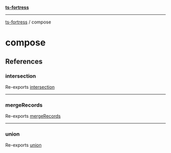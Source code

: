 [**ts-fortress**](README.md)

---

[ts-fortress](README.md) / compose

# compose

## References

### intersection

Re-exports [intersection](compose/intersection.md#intersection)

---

### mergeRecords

Re-exports [mergeRecords](compose/merge-records.md#mergerecords)

---

### union

Re-exports [union](compose/union.md#union)
